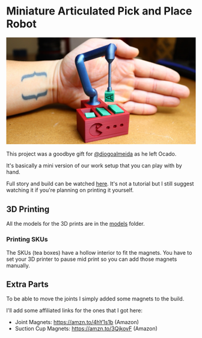 # Miniature Articulated Pick and Place Robot

![Mini Robot Thumbnail](./assets/MiniRobotThumbnail.jpeg)

This project was a goodbye gift for [@diogoalmeida](https://github.com/diogoalmeida) as he left Ocado.

It's basically a mini version of our work setup that you can play with by hand.

Full story and build can be watched [here](https://youtu.be/-3FgvnitcXA).
It's not a tutorial but I still suggest watching it if you're planning on printing it yourself.

## 3D Printing

All the models for the 3D prints are in the [models](./models/) folder.

### Printing SKUs

The SKUs (tea boxes) have a hollow interior to fit the magnets. You have to set your 3D printer to pause mid print so you can add those magnets manually.

## Extra Parts

To be able to move the joints I simply added some magnets to the build.

I'll add some affiliated links for the ones that I got here:
- Joint Magnets: https://amzn.to/4hY1s1b (Amazon)
- Suction Cup Magnets: https://amzn.to/3QjkovF (Amazon)